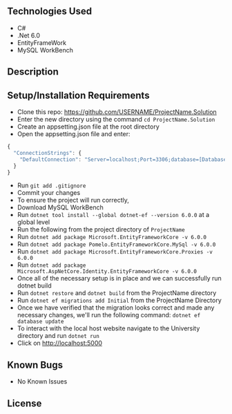 <!-- project name -->

<!-- by -->

## Technologies Used

* C#
* .Net 6.0
* EntityFrameWork
* MySQL WorkBench

## Description 


## Setup/Installation Requirements 

* Clone this repo: <https://github.com/USERNAME/ProjectName.Solution>
* Enter the new directory using the command ```cd ProjectName.Solution```
* Create an appsetting.json file at the root directory
* Open the appsetting.json file and enter:

```js
{ 
  "ConnectionStrings": { 
    "DefaultConnection": "Server=localhost;Port=3306;database=[Database-Name];uid=root;pwd=[YOUR-PASSWORD];" 
  } 
}
```

* Run ```git add .gitignore```
* Commit your changes
* To ensure the project will run correctly,
* Download MySQL WorkBench
* Run ```dotnet tool install --global dotnet-ef --version 6.0.0``` at a global level
* Run the following from the project directory of ```ProjectName```
* Run ```dotnet add package Microsoft.EntityFrameworkCore -v 6.0.0```
* Run ```dotnet add package Pomelo.EntityFrameworkCore.MySql -v 6.0.0```
* Run ```dotnet add package Microsoft.EntityFrameworkCore.Proxies -v 6.0.0```
* Run ```dotnet add package Microsoft.AspNetCore.Identity.EntityFrameworkCore -v 6.0.0```
* Once all of the necessary setup is in place and we can successfully run dotnet build
* Run ```dotnet restore``` and ```dotnet build``` from the ProjectName directory
* Run ```dotnet ef migrations add Initial``` from the ProjectName Directory
* Once we have verified that the migration looks correct and made any necessary changes, we'll run the following command: ```dotnet ef database update```
* To interact with the local host website navigate to the University directory and run ```dotnet run```
* Click on  <http://localhost:5000>

## Known Bugs 

* No Known Issues

## License 



